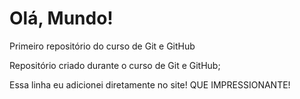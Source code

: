 # Olá, Mundo!
 Primeiro repositório do curso de Git e GitHub

Repositório criado durante o curso de Git e GitHub;

Essa linha eu adicionei diretamente no site! QUE IMPRESSIONANTE!
